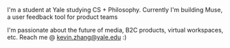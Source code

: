 I'm a student at Yale studying CS + Philosophy. 
Currently I'm building Muse, a user feedback tool for product teams

I'm passionate about the future of media, B2C products, virtual workspaces, etc.
Reach me @ kevin.zhang@yale.edu :)
